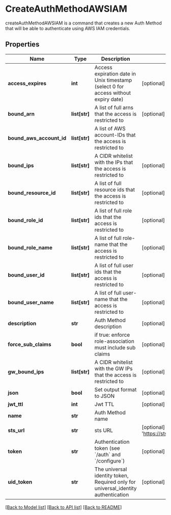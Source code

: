 # CreateAuthMethodAWSIAM

createAuthMethodAWSIAM is a command that creates a new Auth Method that will be able to authenticate using AWS IAM credentials.
## Properties
Name | Type | Description | Notes
------------ | ------------- | ------------- | -------------
**access_expires** | **int** | Access expiration date in Unix timestamp (select 0 for access without expiry date) | [optional] [default to 0]
**bound_arn** | **list[str]** | A list of full arns that the access is restricted to | [optional] 
**bound_aws_account_id** | **list[str]** | A list of AWS account-IDs that the access is restricted to | 
**bound_ips** | **list[str]** | A CIDR whitelist with the IPs that the access is restricted to | [optional] 
**bound_resource_id** | **list[str]** | A list of full resource ids that the access is restricted to | [optional] 
**bound_role_id** | **list[str]** | A list of full role ids that the access is restricted to | [optional] 
**bound_role_name** | **list[str]** | A list of full role-name that the access is restricted to | [optional] 
**bound_user_id** | **list[str]** | A list of full user ids that the access is restricted to | [optional] 
**bound_user_name** | **list[str]** | A list of full user-name that the access is restricted to | [optional] 
**description** | **str** | Auth Method description | [optional] 
**force_sub_claims** | **bool** | if true: enforce role-association must include sub claims | [optional] 
**gw_bound_ips** | **list[str]** | A CIDR whitelist with the GW IPs that the access is restricted to | [optional] 
**json** | **bool** | Set output format to JSON | [optional] [default to False]
**jwt_ttl** | **int** | Jwt TTL | [optional] [default to 0]
**name** | **str** | Auth Method name | 
**sts_url** | **str** | sts URL | [optional] [default to 'https://sts.amazonaws.com']
**token** | **str** | Authentication token (see &#x60;/auth&#x60; and &#x60;/configure&#x60;) | [optional] 
**uid_token** | **str** | The universal identity token, Required only for universal_identity authentication | [optional] 

[[Back to Model list]](../README.md#documentation-for-models) [[Back to API list]](../README.md#documentation-for-api-endpoints) [[Back to README]](../README.md)


